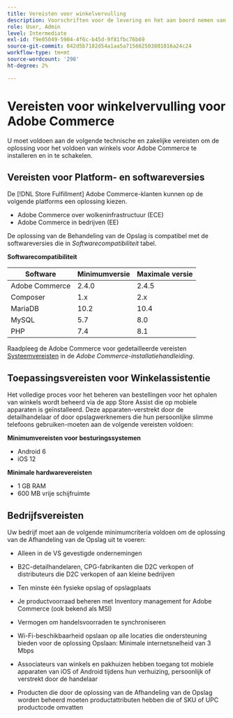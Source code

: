 ```yaml
---
title: Vereisten voor winkelvervulling
description: Voorschriften voor de levering en het aan boord nemen van de [!DNL Store Fulfillment solution].
role: User, Admin
level: Intermediate
exl-id: f9e05049-5904-4f6c-b45d-9f81fbc76b69
source-git-commit: 842d5b7182d54a1aa5a715662503801816a24c24
workflow-type: tm+mt
source-wordcount: '298'
ht-degree: 2%

---
```


# Vereisten voor winkelvervulling voor Adobe Commerce

U moet voldoen aan de volgende technische en zakelijke vereisten om de oplossing voor het voldoen van winkels voor Adobe Commerce te installeren en in te schakelen.

## Vereisten voor Platform- en softwareversies

De [!DNL Store Fulfillment] Adobe Commerce-klanten kunnen op de volgende platforms een oplossing kiezen.

- Adobe Commerce over wolkeninfrastructuur (ECE)
- Adobe Commerce in bedrijven (EE)

De oplossing van de Behandeling van de Opslag is compatibel met de softwareversies die in *Softwarecompatibiliteit* tabel.

**Softwarecompatibiliteit**

| **Software** | **Minimumversie** | **Maximale versie** |
|----------------|---------------------|---------------------|
| Adobe Commerce | 2.4.0 | 2.4.5 |
| Composer | 1.x | 2.x |
| MariaDB | 10.2 | 10.4 |
| MySQL | 5.7 | 8.0 |
| PHP | 7.4 | 8.1 |

Raadpleeg de Adobe Commerce voor gedetailleerde vereisten [Systeemvereisten](https://experienceleague.adobe.com/docs/commerce-operations/installation-guide/system-requirements.html) in de *Adobe Commerce-installatiehandleiding*.

## Toepassingsvereisten voor Winkelassistentie

Het volledige proces voor het beheren van bestellingen voor het ophalen van winkels wordt beheerd via de app Store Assist die op mobiele apparaten is geïnstalleerd. Deze apparaten-verstrekt door de detailhandelaar of door opslagwerknemers die hun persoonlijke slimme telefoons gebruiken-moeten aan de volgende vereisten voldoen:

**Minimumvereisten voor besturingssystemen**

- Android 6
- iOS 12

**Minimale hardwarevereisten**

- 1 GB RAM
- 600 MB vrije schijfruimte

## Bedrijfsvereisten

Uw bedrijf moet aan de volgende minimumcriteria voldoen om de oplossing van de Afhandeling van de Opslag uit te voeren:

- Alleen in de VS gevestigde ondernemingen

- B2C-detailhandelaren, CPG-fabrikanten die D2C verkopen of distributeurs die D2C verkopen of aan kleine bedrijven

- Ten minste één fysieke opslag of opslagplaats

- Je productvoorraad beheren met Inventory management for Adobe Commerce (ook bekend als MSI)

- Vermogen om handelsvoorraden te synchroniseren

- Wi-Fi-beschikbaarheid opslaan op alle locaties die ondersteuning bieden voor de oplossing Opslaan: Minimale internetsnelheid van 3 Mbps

- Associateurs van winkels en pakhuizen hebben toegang tot mobiele apparaten van iOS of Android tijdens hun verhuizing, persoonlijk of verstrekt door de handelaar

- Producten die door de oplossing van de Afhandeling van de Opslag worden beheerd moeten productattributen hebben die of SKU of UPC productcode omvatten
